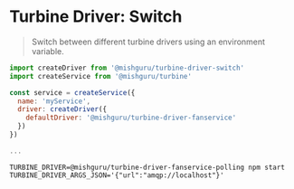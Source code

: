 # Turbine Driver: Switch

> Switch between different turbine drivers using an environment variable.

```javascript
import createDriver from '@mishguru/turbine-driver-switch'
import createService from '@mishguru/turbine'

const service = createService({
  name: 'myService',
  driver: createDriver({
    defaultDriver: '@mishguru/turbine-driver-fanservice'
  })
})

...
```


```shell
TURBINE_DRIVER=@mishguru/turbine-driver-fanservice-polling npm start
TURBINE_DRIVER_ARGS_JSON='{"url":"amqp://localhost"}'
```
